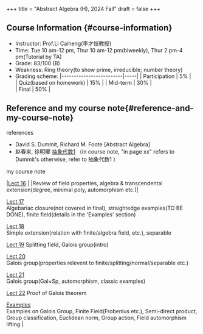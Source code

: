 +++
title = "Abstract Algebra (H), 2024 Fall"
draft = false
+++

## Course Information {#course-information}

-   Instructor: Prof.Li Caiheng(李才恒教授)
-   Time: Tue 10 am-12 pm, Thur 10 am-12 pm(biweekly), Thur 2 pm-4 pm(Tutorial by TA) 
-   Grade: 83/100 (B)
-   Weakness: Ring theory(to show prime, irreducible; number theory) 
-   Grading scheme:  |-------------------------|-----|
                     | Participation           | 5%  |                
                     | Quiz(based on homework) | 15% |
                     | Mid-term                | 30% |        
                     | Final                   | 50% |        



## Reference and my course note{#reference-and-my-course-note}

references
 
-   David S. Dummit, Richard M. Foote [Abstract Algebra]
-   赵春来, 徐明曜 [抽象代数1](./抽象代数1.pdf)
（in course note, "in page xx" refers to Dummit's otherwise, refer to 抽象代数1 ）

my course note

|[Lect 16](./L16.pdf)   |
|Review of field properties, algebra & transcendental extension(degree, minimal poly, automorphism etc.)|

[Lect 17](./L17.pdf)   
Algebariac closure(not covered in final), straightedge examples(TO BE DONE), finite field(details in the 'Examples' section)

[Lect 18](./L18.pdf)   
Simple extension(relation with finite/algebra field, etc.), separable

[Lect 19](./L19.pdf) 
Splitting field, Galois group(intro)

[Lect 20](./L20.pdf)   
Galois group(properties relevent to finite/splitting/normal/separable etc.)

[Lect 21](./L21.pdf)   
Galois group(Gal=Sp, automorphism, classic examples)

[Lect 22](./L22.pdf) 
Proof of Galois theorem  

[Examples](./examples.pdf)  
Examples on Galois Group, Finite Field(Frobenius etc.), Semi-direct product, Group classification, Euclidean norm, Group action, Field automorphism lifting
                                                         |

